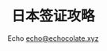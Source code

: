 ---
title: 日本签证攻略
createTime: 2025/07/21
pageLayout: doc
outline:
  - 1
  - 3
author: Echo <echo@echocolate.xyz>
---